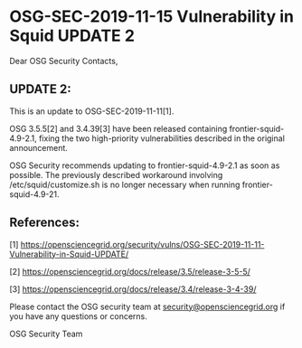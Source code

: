 # OSG-SEC-2019-11-15 Vulnerability in Squid UPDATE 2

Dear OSG Security Contacts,

## UPDATE 2:
This is an update to OSG-SEC-2019-11-11[1].

OSG 3.5.5[2] and 3.4.39[3] have been released containing frontier-squid-4.9-2.1, fixing the two high-priority vulnerabilities described in the original announcement. 

OSG Security recommends updating to frontier-squid-4.9-2.1 as soon as possible. The previously described workaround involving /etc/squid/customize.sh is no longer necessary when running frontier-squid-4.9-21.

## References:
[1] https://opensciencegrid.org/security/vulns/OSG-SEC-2019-11-11-Vulnerability-in-Squid-UPDATE/

[2] https://opensciencegrid.org/docs/release/3.5/release-3-5-5/

[3] https://opensciencegrid.org/docs/release/3.4/release-3-4-39/

Please contact the OSG security team at security@opensciencegrid.org if you have any questions or concerns. 

OSG Security Team
